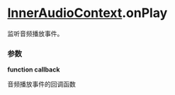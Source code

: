 # [InnerAudioContext](./../InnerAudioContext).onPlay

监听音频播放事件。

### 参数

**function callback**

音频播放事件的回调函数
